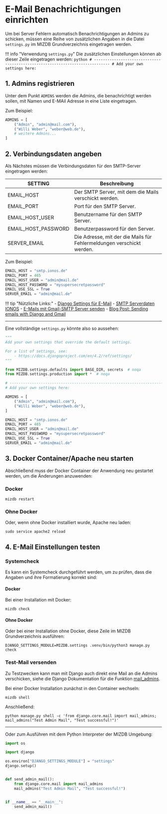E-Mail Benachrichtigungen einrichten
=======

Um bei Server Fehlern automatisch Benachrichtigungen an Admins zu schicken, müssen eine Reihe von zusätzlichen Angaben
in die Datei `settings.py` im MIZDB Grundverzeichnis eingetragen werden. 

[comment]: <> (@formatter:off)  
!!! info "Verwendung `settings.py`"
    Die zusätzlichen Einstellungen können ab dieser Zeile eingetragen werden: 
    ```python
        # -----------------------------------------------------------------------------
        # Add your own settings here:
    ```

[comment]: <> (@formatter:on)

## 1. Admins registrieren

Unter dem Punkt `ADMINS` werden die Admins, die benachrichtigt werden sollen, mit Namen und E-MAil Adresse in eine Liste eingetragen. 

Zum Beispiel:

```python
ADMINS = [
    ("Admin", "admin@mail.com"),
    ("Willi Weber", "weber@web.de"),
    # weitere Admins...
]
```

## 2. Verbindungsdaten angeben

Als Nächstes müssen die Verbindungsdaten für den SMTP-Server eingetragen werden: 

| SETTING             | Beschreibung                                                          |
|---------------------|-----------------------------------------------------------------------|
| EMAIL_HOST          | Der SMTP Server, mit dem die Mails verschickt werden.                 |
| EMAIL_PORT          | Port für den SMTP Server.                                             |
| EMAIL_HOST_USER     | Benutzername für den SMTP Server.                                     |
| EMAIL_HOST_PASSWORD | Benutzerpassword für den Server.                                      |
| SERVER_EMAIL        | Die Adresse, mit der die Mails für Fehlermeldungen verschickt werden. |

Zum Beispiel:

```python
EMAIL_HOST = "smtp.ionos.de"
EMAIL_PORT = 465
EMAIL_HOST_USER = "admin@mail.de"
EMAIL_HOST_PASSWORD = "mysupersecretpassword"
EMAIL_USE_SSL = True
SERVER_EMAIL = "admin@mail.de"
```

[comment]: <> (@formatter:off)  
!!! tip "Nützliche Links:"
    - [Django Settings für E-Mail](https://docs.djangoproject.com/en/5.2/ref/settings/#email-host)
    - [SMTP Serverdaten IONOS](https://www.ionos.de/hilfe/e-mail/allgemeine-themen/serverinformationen-fuer-imap-pop3-und-smtp/)
    - [E-Mails mit Gmail-SMTP Server senden](https://support.google.com/a/answer/176600?hl=de)
    - [Blog Post: Sending emails with Django and Gmail](https://dev.to/abderrahmanemustapha/how-to-send-email-with-django-and-gmail-in-production-the-right-way-24ab)

[comment]: <> (@formatter:on)

---

Eine vollständige `settings.py` könnte also so aussehen:
```python
"""
Add your own settings that override the default settings.

For a list of settings, see:
    - https://docs.djangoproject.com/en/4.2/ref/settings/
"""

from MIZDB.settings.defaults import BASE_DIR, secrets  # noqa
from MIZDB.settings.production import *  # noqa

# -----------------------------------------------------------------------------
# Add your own settings here:

ADMINS = [
    ("Admin", "admin@mail.com"),
    ("Willi Weber", "weber@web.de"),
]

EMAIL_HOST = "smtp.ionos.de"
EMAIL_PORT = 465
EMAIL_HOST_USER = "admin@mail.de"
EMAIL_HOST_PASSWORD = "mysupersecretpassword"
EMAIL_USE_SSL = True
SERVER_EMAIL = "admin@mail.de"
```

## 3. Docker Container/Apache neu starten

Abschließend muss der Docker Container der Anwendung neu gestartet werden, um die Änderungen anzuwenden:

### Docker

```shell
mizdb restart
```

### Ohne Docker

Oder, wenn ohne Docker installiert wurde, Apache neu laden:

```shell
sudo service apache2 reload
```

## 4. E-Mail Einstellungen testen

### Systemcheck

Es kann ein Systemcheck durchgeführt werden, um zu prüfen, dass die Angaben und ihre Formatierung korrekt
sind:

#### Docker

Bei einer Installation mit Docker:

```shell
mizdb check
```

#### Ohne Docker

Oder bei einer Installation ohne Docker, diese Zeile im MIZDB Grundverzeichnis ausführen:

```shell
DJANGO_SETTINGS_MODULE=MIZDB.settings .venv/bin/python3 manage.py check
```

### Test-Mail versenden

Zu Testzwecken kann man mit Django auch direkt eine Mail an die Admins verschicken, siehe die Django Dokumentation für
die
Funktion [mail_admins](https://docs.djangoproject.com/en/5.2/topics/email/#mail-admins).

Bei einer Docker Installation zunächst in den Container wechseln:

```shell
mizdb shell
```

Anschließend:

```shell
python manage.py shell -c 'from django.core.mail import mail_admins; mail_admins("Test Admin Mail", "Test successful!")'
```

---

Oder zum Ausführen mit dem Python Interpreter der MIZDB Umgebung:

```python
import os

import django

os.environ["DJANGO_SETTINGS_MODULE"] = "settings"
django.setup()


def send_admin_mail():
    from django.core.mail import mail_admins
    mail_admins("Test Admin Mail", "Test successful!")


if __name__ == "__main__":
    send_admin_mail()
```
